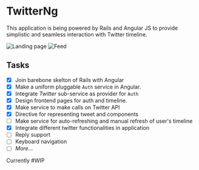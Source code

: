 TwitterNg
=========

This application is being powered by Rails and Angular JS to provide simplistic and seamless interaction with Twitter timeline.

![Landing page](http://cl.ly/image/1l173v221i2b/Screen%20Shot%202015-01-18%20at%202.10.41%20am.png)
![Feed](http://f.cl.ly/items/011y3x2B0h0V011d3e3J/Image%202015-03-23%20at%2012.23.46%20am.png)

Tasks
-----

- [x] Join barebone skelton of Rails with Angular
- [x] Make a uniform pluggable `Auth` service in Angular.
- [x] Integrate _Twitter_ sub-service as provider for `Auth`
- [x] Design frontend pages for auth and timeline.
- [x] Make service to make calls on Twitter API
- [x] Directive for representing tweet and components
- [ ] Make service for auto-refreshing and manual refresh of user's timeline
- [x] Integrate different twitter functionalities in application
- [ ] Reply support
- [ ] Keyboard navigation
- [ ] _More..._

Currently #WIP
